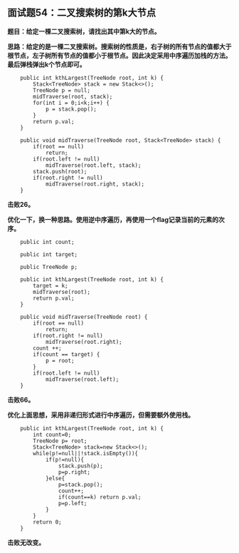 ## 面试题54：二叉搜索树的第k大节点
**题目：给定一棵二叉搜索树，请找出其中第k大的节点。**

**思路：给定的是一棵二叉搜索树。搜索树的性质是，右子树的所有节点的值都大于根节点，左子树所有节点的值都小于根节点。因此决定采用中序遍历加栈的方法。最后弹栈弹出k个节点即可。**
```
	public int kthLargest(TreeNode root, int k) {
		Stack<TreeNode> stack = new Stack<>();
		TreeNode p = null;
		midTraverse(root, stack);
		for(int i = 0;i<k;i++) {
			p = stack.pop();
		}
		return p.val;
    }
	
	public void midTraverse(TreeNode root, Stack<TreeNode> stack) {
		if(root == null)
			return;
		if(root.left != null)
			midTraverse(root.left, stack);
		stack.push(root);
		if(root.right != null)
			midTraverse(root.right, stack);
	}
```
**击败26。**

**优化一下，换一种思路。使用逆中序遍历，再使用一个flag记录当前的元素的次序。**
```
	public int count;
	
	public int target;
	
	public TreeNode p;
	
	public int kthLargest(TreeNode root, int k) {
		target = k;
		midTraverse(root);
		return p.val;
    }
	
	public void midTraverse(TreeNode root) {
		if(root == null)
			return;
		if(root.right != null)
			midTraverse(root.right);
		count ++;
		if(count == target) {
			p = root;
		}
		if(root.left != null)
			midTraverse(root.left);
	}
```
**击败66。**

**优化上面思想，采用非递归形式进行中序遍历，但需要额外使用栈。**
```
	public int kthLargest(TreeNode root, int k) {
		int count=0;
        TreeNode p= root;
        Stack<TreeNode> stack=new Stack<>();
        while(p!=null||!stack.isEmpty()){
            if(p!=null){
                stack.push(p);
                p=p.right;
            }else{
                p=stack.pop();
                count++;
                if(count==k) return p.val;
                p=p.left;
            }
        }
        return 0;
    }
```
**击败无改变。**